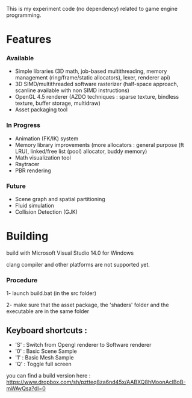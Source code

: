 This is my experiment code (no dependency) related to game engine programming.

Features
===

### Available

- Simple libraries (3D math, job-based multithreading, memory management (ring/frame/static allocators), lexer, renderer api)
- 3D SIMD/multithreaded software rasterizer (half-space approach, scanline available with non SIMD instructions)
- OpenGL 4.5 renderer (AZDO techniques : sparse texture, bindless texture, buffer storage, multidraw)
- Asset packaging tool

### In Progress

- Animation (FK/IK) system
- Memory library improvements (more allocators : general purpose (ft LRU), linked/free list (pool) allocator, buddy memory)
- Math visualization tool
- Raytracer
- PBR rendering

### Future

- Scene graph and spatial partitioning
- Fluid simulation
- Collision Detection (GJK)

Building
===

build with Microsoft Visual Studio 14.0 for Windows

clang compiler and other platforms are not supported yet.

### Procedure

1- launch build.bat (in the src folder)

2- make sure that the asset package, the 'shaders' folder and the executable are in the same folder

## Keyboard shortcuts :
- 'S' : Switch from Opengl renderer to Software renderer
- '0' : Basic Scene Sample
- '1' : Basic Mesh Sample
- 'Q' : Toggle full screen

you can find a build version here : 
https://www.dropbox.com/sh/pztteq8za6nd45x/AABXQ8hMoonAclBoB-mWAyQsa?dl=0
